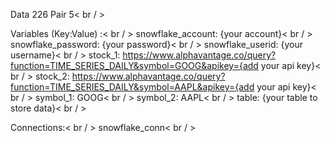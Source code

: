 Data 226 Pair 5< br / >

Variables (Key:Value) :< br / >
snowflake_account: {your account}< br / >
snowflake_password: {your password}< br / >
snowflake_userid: {your username}< br / >
stock_1: https://www.alphavantage.co/query?function=TIME_SERIES_DAILY&symbol=GOOG&apikey={add your api key}< br / >
stock_2: https://www.alphavantage.co/query?function=TIME_SERIES_DAILY&symbol=AAPL&apikey={add your api key}< br / >
symbol_1: GOOG< br / >
symbol_2: AAPL< br / >
table: {your table to store data}< br / >

Connections:< br / >
snowflake_conn< br / >
